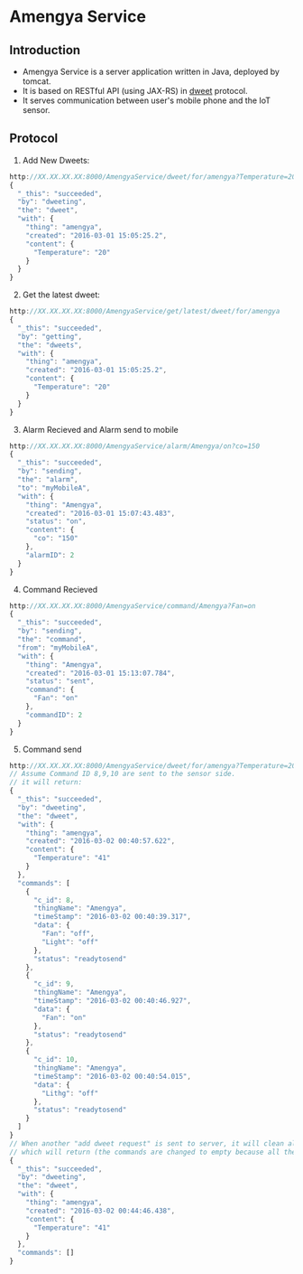# Amengya Service

## Introduction
- Amengya Service is a server application written in Java, deployed by tomcat.
- It is based on RESTful API (using JAX-RS) in [dweet](https://dweet.io) protocol.
- It serves communication between user's mobile phone and the IoT sensor.


## Protocol
1. Add New Dweets:
```javascript
http://XX.XX.XX.XX:8000/AmengyaService/dweet/for/amengya?Temperature=20
{
  "_this": "succeeded",
  "by": "dweeting",
  "the": "dweet",
  "with": {
    "thing": "amengya",
    "created": "2016-03-01 15:05:25.2",
    "content": {
      "Temperature": "20"
    }
  }
}
``` 

2. Get the latest dweet:
```javascript
http://XX.XX.XX.XX:8000/AmengyaService/get/latest/dweet/for/amengya
{
  "_this": "succeeded",
  "by": "getting",
  "the": "dweets",
  "with": {
    "thing": "amengya",
    "created": "2016-03-01 15:05:25.2",
    "content": {
      "Temperature": "20"
    }
  }
}
``` 

3. Alarm Recieved and Alarm send to mobile
```javascript
http://XX.XX.XX.XX:8000/AmengyaService/alarm/Amengya/on?co=150
{
  "_this": "succeeded",
  "by": "sending",
  "the": "alarm",
  "to": "myMobileA",
  "with": {
    "thing": "Amengya",
    "created": "2016-03-01 15:07:43.483",
    "status": "on",
    "content": {
      "co": "150"
    },
    "alarmID": 2
  }
}
``` 

4. Command Recieved
```javascript
http://XX.XX.XX.XX:8000/AmengyaService/command/Amengya?Fan=on
{
  "_this": "succeeded",
  "by": "sending",
  "the": "command",
  "from": "myMobileA",
  "with": {
    "thing": "Amengya",
    "created": "2016-03-01 15:13:07.784",
    "status": "sent",
    "command": {
      "Fan": "on"
    },
    "commandID": 2
  }
}
``` 

5. Command send
```javascript
http://XX.XX.XX.XX:8000/AmengyaService/dweet/for/amengya?Temperature=20
// Assume Command ID 8,9,10 are sent to the sensor side. 
// it will return:
{
  "_this": "succeeded",
  "by": "dweeting",
  "the": "dweet",
  "with": {
    "thing": "amengya",
    "created": "2016-03-02 00:40:57.622",
    "content": {
      "Temperature": "41"
    }
  },
  "commands": [
    {
      "c_id": 8,
      "thingName": "Amengya",
      "timeStamp": "2016-03-02 00:40:39.317",
      "data": {
        "Fan": "off",
        "Light": "off"
      },
      "status": "readytosend"
    },
    {
      "c_id": 9,
      "thingName": "Amengya",
      "timeStamp": "2016-03-02 00:40:46.927",
      "data": {
        "Fan": "on"
      },
      "status": "readytosend"
    },
    {
      "c_id": 10,
      "thingName": "Amengya",
      "timeStamp": "2016-03-02 00:40:54.015",
      "data": {
        "Lithg": "off"
      },
      "status": "readytosend"
    }
  ]
}
// When another "add dweet request" is sent to server, it will clean all the commands status from "readytosend" to "sent",
// which will return (the commands are changed to empty because all the commands have been sent to senser side):
{
  "_this": "succeeded",
  "by": "dweeting",
  "the": "dweet",
  "with": {
    "thing": "amengya",
    "created": "2016-03-02 00:44:46.438",
    "content": {
      "Temperature": "41"
    }
  },
  "commands": []
}
```




